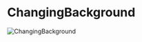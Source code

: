 ChangingBackground
==================
![ChangingBackground](https://raw.github.com/jeffreycamealy/ChangingBackground/README_Resources/ChangingBackground.gif)
